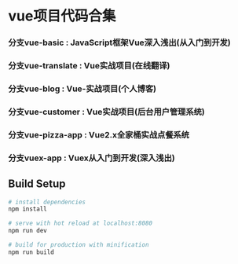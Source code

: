 # vue项目代码合集

### 分支vue-basic : JavaScript框架Vue深入浅出(从入门到开发)

### 分支vue-translate : Vue实战项目(在线翻译)

### 分支vue-blog : Vue-实战项目(个人博客)

### 分支vue-customer : Vue实战项目(后台用户管理系统)

### 分支vue-pizza-app : Vue2.x全家桶实战点餐系统

### 分支vuex-app : Vuex从入门到开发(深入浅出)

## Build Setup

``` bash
# install dependencies
npm install

# serve with hot reload at localhost:8080
npm run dev

# build for production with minification
npm run build
```
